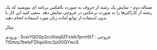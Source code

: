 مساله دوم - نمایش یک رشته از حروف به صورت بالعکس
برنامه ای بنویسید که یک رشته از کاراکترها را به صورت برعکس در خروجی نمایش دهد. سعی کنید این کار با بدون استفاده از توابع آماده زبان مورد استفاده انجام دهید

مثال

ورودی : ScwYQO0p2cnXisqlIZFxIeb7prm5t7
خروجی : 7t5mrp7beIxFZIlqsiXnc2p0OQYwcS
